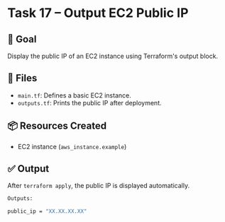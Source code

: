 # Task 17 – Output EC2 Public IP

## 🎯 Goal
Display the public IP of an EC2 instance using Terraform's output block.


## 📁 Files
- `main.tf`: Defines a basic EC2 instance.
- `outputs.tf`: Prints the public IP after deployment.


## 📦 Resources Created
- EC2 instance (`aws_instance.example`)


## ✅ Output
After `terraform apply`, the public IP is displayed automatically.

```bash
Outputs:

public_ip = "XX.XX.XX.XX"


